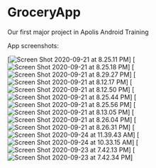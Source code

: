 # GroceryApp
Our first major project in Apolis Android Training

App screenshots:

[![Screen Shot 2020-09-21 at 8.25.11 PM](https://i.imgur.com/FI9fQvl.png)]
[![Screen Shot 2020-09-21 at 8.25.18 PM](https://i.imgur.com/32cvV54.png)]
[![Screen Shot 2020-09-21 at 8.29.27 PM](https://i.imgur.com/L2mCsJb.png)]
[![Screen Shot 2020-09-21 at 8.12.17 PM](https://i.imgur.com/PaTDwgl.png)]
[![Screen Shot 2020-09-21 at 8.12.50 PM](https://i.imgur.com/klouUlL.png)]
[![Screen Shot 2020-09-21 at 8.25.44 PM](https://i.imgur.com/aGGIhox.png)]
[![Screen Shot 2020-09-21 at 8.25.56 PM](https://i.imgur.com/GOQMEl0.png)]
[![Screen Shot 2020-09-21 at 8.13.05 PM](https://i.imgur.com/GZDPXuf.png)]
[![Screen Shot 2020-09-21 at 8.26.04 PM](https://i.imgur.com/1tza8AB.png)]
[![Screen Shot 2020-09-21 at 8.26.31 PM](https://i.imgur.com/dztWMaP.png)]
[![Screen Shot 2020-09-24 at 11.39.43 AM](https://i.imgur.com/HHjjfxC.png)]
[![Screen Shot 2020-09-24 at 10.33.15 AM](https://i.imgur.com/RWNNlny.png)]
[![Screen Shot 2020-09-23 at 7.42.13 PM](https://i.imgur.com/BR1QwAy.png)]
[![Screen Shot 2020-09-23 at 7.42.34 PM](https://i.imgur.com/srIFDZQ.png)]
